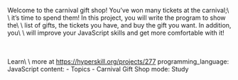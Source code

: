 <p>Welcome to the carnival gift shop! You’ve won many tickets at the carnival;\
  \ it’s time to spend them! In this project, you will write the program to show the\
  \ list of gifts, the tickets you have, and buy the gift you want. In addition, you\
  \ will improve your JavaScript skills and get more comfortable with it!</p><br/><br/>Learn\
  \ more at <a href=\"https://hyperskill.org/projects/277?utm_source=ide&utm_medium=ide&utm_campaign=ide&utm_content=project-card\"\
  >https://hyperskill.org/projects/277</a>
programming_language: JavaScript
content:
  - Topics
  - Carnival Gift Shop
mode: Study
